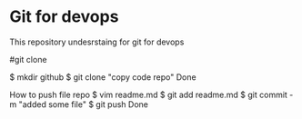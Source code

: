 # Git for devops

This repository undesrstaing for git for devops

   #git clone 

   $ mkdir github
   $ git clone "copy code repo"
    Done

How to push file repo
   $ vim readme.md
   $ git add readme.md
   $ git commit -m "added some file"
   $ git push
    Done 


